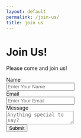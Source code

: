 ```yaml
---
layout: default
permalink: /join-us/
title: join us
---
```


# Join Us!

Please come and join us!

<form action="https://api.staticforms.xyz/submit" method="post" id="staticform">
<!-- Replace with your StaticForms accessKey -->
    <input type="hidden" name="accessKey" value="63c9d080-83be-48f7-8c02-07219db6e14c">
    <input type="hidden" name="subject" value="Membership Application">
    <!-- Replace with the url you want to redirect to -->
    <input type="hidden" name="redirectTo" value="https://fishingandforaging.se/join-us#submitted">
    <div class="field">
        <label class="label">Name</label>
        <div class="control">
        <input class="input" type="text" name="name" placeholder="Enter Your Name" required>
        </div>
    </div>
    <div class="field">
        <label class="label">Email</label>
        <div class="control">
        <input class="input" type="email" name="email" placeholder="Enter Your Email" required>
        </div>
    </div>
    <div class="field">
        <label class="label">Message</label>
        <div class="control">
        <textarea class="textarea" name="addition information" placeholder="Anything special to say?"></textarea>
        </div>
    </div>
    <button class="button is-primary" type="Submit">Submit</button>
</form>



